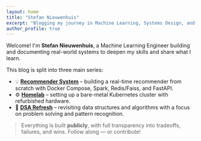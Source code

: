 ```yaml
---
layout: home
title: "Stefan Nieuwenhuis"
excerpt: "Blogging my journey in Machine Learning, Systems Design, and DevOps — one project at a time."
author_profile: true
---
```


Welcome! I'm **Stefan Nieuwenhuis**, a Machine Learning Engineer building and documenting real-world systems to deepen my skills and share what I learn.

This blog is split into three main series:

- 💡 **[Recommender System](/categories/recommender-system/)** – building a real-time recommender from scratch with Docker Compose, Spark, Redis/Faiss, and FastAPI.
- ⚙️ **[Homelab](/categories/homelab/)** – setting up a bare-metal Kubernetes cluster with refurbished hardware.
- 🧠 **[DSA Refresh](/categories/dsa/)** – revisiting data structures and algorithms with a focus on problem solving and pattern recognition.

> Everything is built **publicly**, with full transparency into tradeoffs, failures, and wins.
> Follow along — or contribute!

